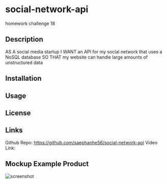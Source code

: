 # social-network-api
homework challenge 18

## Description

AS A social media startup
I WANT an API for my social network that uses a NoSQL database
SO THAT my website can handle large amounts of unstructured data

## Installation



## Usage



## License


## Links

Github Repo: https://github.com/saephanhe56/social-network-api
Video Link: 

## Mockup Example Product 
![screenshot]()